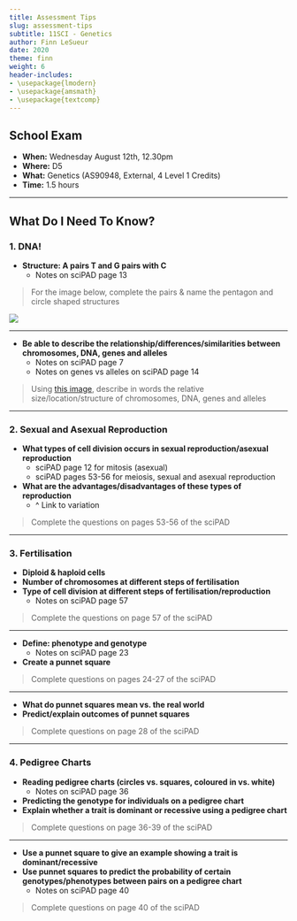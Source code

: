 ```yaml
---
title: Assessment Tips
slug: assessment-tips
subtitle: 11SCI - Genetics
author: Finn LeSueur
date: 2020
theme: finn
weight: 6
header-includes:
- \usepackage{lmodern}
- \usepackage{amsmath}
- \usepackage{textcomp}
---
```


## School Exam

- __When:__ Wednesday August 12th, 12.30pm
- __Where:__ D5
- __What:__ Genetics (AS90948, External, 4 Level 1 Credits)
- __Time:__ 1.5 hours

---

## What Do I Need To Know?

### 1. DNA!

- __Structure: A pairs T and G pairs with C__
    - Notes on sciPAD page 13

> For the image below, complete the pairs & name the pentagon and circle shaped structures

![](https://encrypted-tbn0.gstatic.com/images?q=tbn%3AANd9GcRwVTwPvyJYyZ3nkXyo0mzEd4AVsU9QNPqQzw&usqp=CAU "")

---

- __Be able to describe the relationship/differences/similarities between chromosomes, DNA, genes and alleles__
    - Notes on sciPAD page 7
    - Notes on genes vs alleles on sciPAD page 14

> Using [this image](https://i.stack.imgur.com/kUMGe.gif), describe in words the relative size/location/structure of chromosomes, DNA, genes and alleles

---

### 2. Sexual and Asexual Reproduction

- __What types of cell division occurs in sexual reproduction/asexual reproduction__
    - sciPAD page 12 for mitosis (asexual)
    - sciPAD pages 53-56 for meiosis, sexual and asexual reproduction
- __What are the advantages/disadvantages of these types of reproduction__
    - ^ Link to variation

> Complete the questions on pages 53-56 of the sciPAD

---

### 3. Fertilisation

- __Diploid & haploid cells__
- __Number of chromosomes at different steps of fertilisation__
- __Type of cell division at different steps of fertilisation/reproduction__
    - Notes on sciPAD page 57

> Complete the questions on page 57 of the sciPAD

---

- __Define: phenotype and genotype__
    - Notes on sciPAD page 23
- __Create a punnet square__

> Complete questions on pages 24-27 of the sciPAD

---

- __What do punnet squares mean vs. the real world__
- __Predict/explain outcomes of punnet squares__

> Complete questions on page 28 of the sciPAD

---

### 4. Pedigree Charts

- __Reading pedigree charts (circles vs. squares, coloured in vs. white)__
    - Notes on sciPAD page 36
- __Predicting the genotype for individuals on a pedigree chart__
- __Explain whether a trait is dominant or recessive using a pedigree chart__

> Complete questions on page 36-39 of the sciPAD

---

- __Use a punnet square to give an example showing a trait is dominant/recessive__
- __Use punnet squares to predict the probability of certain genotypes/phenotypes between pairs on a pedigree chart__
    - Notes on sciPAD page 40

> Complete questions on page 40 of the sciPAD
